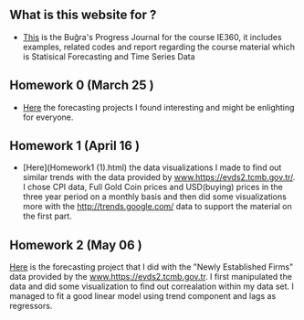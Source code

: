 ## What is this website for ? 

- [This](https://github.com/BU-IE-360/spring21-bugrataksuk) is the Buğra's Progress Journal for the course IE360, it includes examples, related codes and report regarding the course material which is Statisical Forecasting and Time Series Data

## Homework 0 (March 25 )
- [Here](Homework0.html) the forecasting projects I found interesting and might be enlighting for everyone. 

## Homework 1 (April 16  )
- [Here](Homework1 (1).html) the data visualizations I made to find out similar trends with the data provided by www.https://evds2.tcmb.gov.tr/. I chose CPI data, Full Gold Coin prices and USD(buying) prices in the three year period on a monthly basis and then did some visualizations more with the http://trends.google.com/ data to support the material on the first part. 

## Homework 2 (May 06 )
[Here](files/Homework_2.html) is the forecasting project that  I did with the "Newly Established Firms" data provided by the www.https://evds2.tcmb.gov.tr. I first manipulated the data and did some visualization to find out correalation within my data set. I managed to fit a good linear model using trend component and lags as regressors. 
